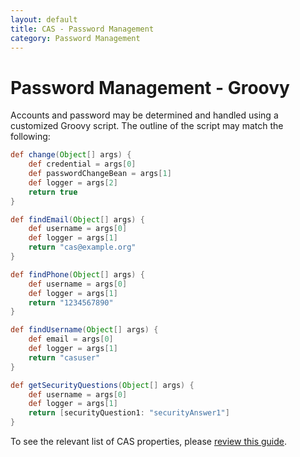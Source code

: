 ```yaml
---
layout: default
title: CAS - Password Management
category: Password Management
---
```


# Password Management - Groovy

Accounts and password may be determined and handled using a customized Groovy script. The outline of the script may match the following:

```groovy
def change(Object[] args) {
    def credential = args[0]
    def passwordChangeBean = args[1]
    def logger = args[2]
    return true
}

def findEmail(Object[] args) {
    def username = args[0]
    def logger = args[1]
    return "cas@example.org"
}

def findPhone(Object[] args) {
    def username = args[0]
    def logger = args[1]
    return "1234567890"
}

def findUsername(Object[] args) {
    def email = args[0]
    def logger = args[1]
    return "casuser"
}

def getSecurityQuestions(Object[] args) {
    def username = args[0]
    def logger = args[1]
    return [securityQuestion1: "securityAnswer1"]
}
```

To see the relevant list of CAS properties, please [review this guide](../configuration/Configuration-Properties.html#groovy-password-management).
